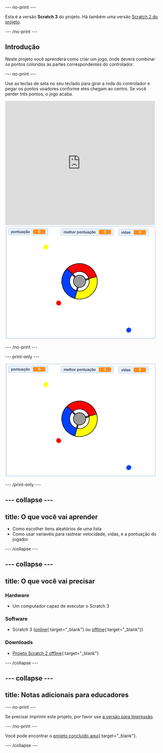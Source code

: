 --- no-print ---

Esta é a versão **Scratch 3** do projeto. Há também uma versão [Scratch 2 do projeto](https://projects.raspberrypi.org/pt-BR/projects/catch-the-dots-scratch2).

--- /no-print ---

## Introdução

Neste projeto você aprenderá como criar um jogo, onde deverá combinar os pontos coloridos às partes correspondentes do controlador.

--- no-print ---

Use as teclas de seta no seu teclado para girar a roda do controlador e pegar os pontos voadores conforme eles chegam ao centro. Se você perder três pontos, o jogo acaba.

<div class="scratch-preview">
  <iframe allowtransparency="true" width="485" height="402" src="https://scratch.mit.edu/projects/embed/454703468/?autostart=false" frameborder="0" scrolling="no"></iframe>
  <img src="images/dots-final.png">
</div>

--- /no-print ---

--- print-only ---

![Captura de tela de bolinhas](images/dots-final.png)

--- /print-only ---

--- collapse ---
---
title: O que você vai aprender
---

+ Como escolher itens aleatórios de uma lista
+ Como usar variavéis para rastrear velocidade, vidas, e a pontuaçāo do jogador

--- /collapse ---

--- collapse ---
---
title: O que você vai precisar
---

### Hardware

+ Um computador capaz de executar o Scratch 3

### Software

+ Scratch 3 ([online](http://rpf.io/scratchon){:target="_blank"} ou [offline](http://rpf.io/scratchoff){:target="_blank"})

### Downloads

+ [Projeto Scratch 2 offline](http://rpf.io/p/pt-BR/catch-the-dots-go){:target="_blank"}

--- /collapse ---

--- collapse ---
---
title: Notas adicionais para educadores
---

--- no-print ---

Se precisar imprimir este projeto, por favor use [a versão para Impressão](https://projects.raspberrypi.org/pt-BR/projects/catch-the-dots/print).

--- /no-print ---

Você pode encontrar o [projeto concluído aqui](http://rpf.io/p/pt-BR/catch-the-dots-get){:target="_blank"}.

--- /collapse ---